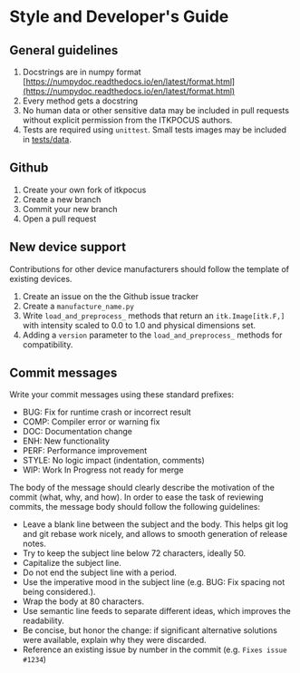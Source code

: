 # Style and Developer's Guide

## General guidelines
1. Docstrings are in numpy format [https://numpydoc.readthedocs.io/en/latest/format.html](https://numpydoc.readthedocs.io/en/latest/format.html)
2. Every method gets a docstring
2. No human data or other sensitive data may be included in pull requests without explicit permission from the ITKPOCUS authors.
3. Tests are required using `unittest`.  Small tests images may be included in [tests/data](tests/data).

## Github
1. Create your own fork of itkpocus
2. Create a new branch
3. Commit your new branch
4. Open a pull request

## New device support
Contributions for other device manufacturers should follow the template of existing devices.
1. Create an issue on the the Github issue tracker
2. Create a `manufacture_name.py`
3. Write `load_and_preprocess_` methods that return an `itk.Image[itk.F,]` with intensity scaled to 0.0 to 1.0 and physical dimensions set.
4. Adding a `version` parameter to the `load_and_preprocess_` methods for compatibility.

## Commit messages
Write your commit messages using these standard prefixes:

* BUG: Fix for runtime crash or incorrect result
* COMP: Compiler error or warning fix
* DOC: Documentation change
* ENH: New functionality
* PERF: Performance improvement
* STYLE: No logic impact (indentation, comments)
* WIP: Work In Progress not ready for merge

The body of the message should clearly describe the motivation of the commit (what, why, and how). In order to ease the task of reviewing commits, the message body should follow the following guidelines:

* Leave a blank line between the subject and the body. This helps git log and git rebase work nicely, and allows to smooth generation of release notes.
* Try to keep the subject line below 72 characters, ideally 50.
* Capitalize the subject line.
* Do not end the subject line with a period.
* Use the imperative mood in the subject line (e.g. BUG: Fix spacing not being considered.).
* Wrap the body at 80 characters.
* Use semantic line feeds to separate different ideas, which improves the readability.
* Be concise, but honor the change: if significant alternative solutions were available, explain why they were discarded.
* Reference an existing issue by number in the commit (e.g. `Fixes issue #1234`)